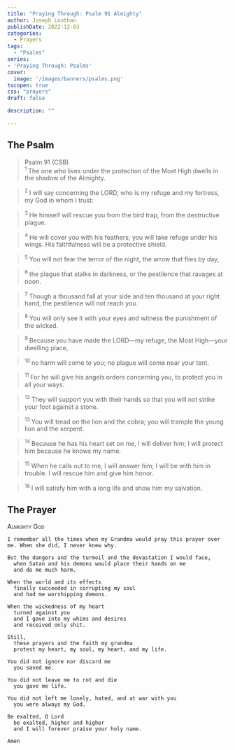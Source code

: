 ```yaml
---
title: "Praying Through: Psalm 91 Almighty"
author: Joseph Louthan
publishDate: 2022-12-03
categories:
  - Prayers
tags:
  - "Psalms"
series:
- 'Praying Through: Psalms'
cover:
  image: '/images/banners/psalms.png'
tocopen: true
css: "prayers"
draft: false

description: ""

---
```

## The Psalm

>Psalm 91 (CSB)  
><sup> 1  </sup>The one who lives under the protection of the Most High dwells in the shadow of the Almighty. 

><sup> 2  </sup>I will say concerning the LORD, who is my refuge and my fortress, my God in whom I trust: 

><sup> 3  </sup>He himself will rescue you from the bird trap, from the destructive plague. 

><sup> 4  </sup>He will cover you with his feathers; you will take refuge under his wings. His faithfulness will be a protective shield. 

><sup> 5  </sup>You will not fear the terror of the night, the arrow that flies by day, 

><sup> 6  </sup>the plague that stalks in darkness, or the pestilence that ravages at noon. 

><sup> 7  </sup>Though a thousand fall at your side and ten thousand at your right hand, the pestilence will not reach you. 

><sup> 8  </sup>You will only see it with your eyes and witness the punishment of the wicked. 

><sup> 9  </sup>Because you have made the LORD—my refuge, the Most High—your dwelling place, 

><sup> 10  </sup>no harm will come to you; no plague will come near your tent. 

><sup> 11  </sup>For he will give his angels orders concerning you, to protect you in all your ways. 

><sup> 12  </sup>They will support you with their hands so that you will not strike your foot against a stone. 

><sup> 13  </sup>You will tread on the lion and the cobra; you will trample the young lion and the serpent. 

><sup> 14  </sup>Because he has his heart set on me, I will deliver him; I will protect him because he knows my name. 

><sup> 15  </sup>When he calls out to me, I will answer him; I will be with him in trouble. I will rescue him and give him honor. 

><sup> 16  </sup>I will satisfy him with a long life and show him my salvation.

## The Prayer

<div style="font-variant: small-caps;">
Almighty God
</div>

```text
I remember all the times when my Grandma would pray this prayer over me. When she did, I never knew why.

But the dangers and the turmoil and the devastation I would face,
  when Satan and his demons would place their hands on me
  and do me much harm.

When the world and its effects
  finally succeeded in corrupting my soul
  and had me worshipping demons.

When the wickedness of my heart
  turned against you
  and I gave into my whims and desires
  and received only shit.

Still,
  these prayers and the faith my grandma
  protest my heart, my soul, my heart, and my life.

You did not ignore nor discard me
  you saved me.

You did not leave me to rot and die
  you gave me life.

You did not left me lonely, hated, and at war with you
  you were always my God.

Be exalted, O Lord
  be exalted, higher and higher
  and I will forever praise your holy name.

Amen
```

